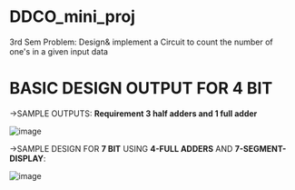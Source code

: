 # DDCO_mini_proj
3rd Sem
Problem: Design& implement a Circuit to count the number of one's in a given input data

# BASIC DESIGN OUTPUT FOR 4 BIT 
->SAMPLE OUTPUTS: **Requirement 3 half adders and 1 full adder**

![image](https://github.com/user-attachments/assets/0e619175-4734-4ee8-b14a-d741c78759e3)

->SAMPLE DESIGN FOR **7 BIT** USING **4-FULL ADDERS** AND **7-SEGMENT-DISPLAY**:

![image](https://github.com/user-attachments/assets/02530de8-9c38-4cf5-bec7-9b8e0a9df353)
